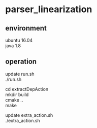 # parser_linearization

## environment
ubuntu 16.04  
java 1.8

## operation
update run.sh  
./run.sh

cd extractDepAction  
mkdir build  
cmake ..  
make

update extra_action.sh  
./extra_action.sh
